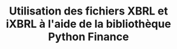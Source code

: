 ﻿---
title: Utilisation des fichiers XBRL et iXBRL à l'aide de la bibliothèque Python Finance
linktitle: Travailler avec les fichiers XBRL et iXBRL
type: docs
weight: 20
url: /fr/python-net/working-with-xbrl-and-ixbrl-files/
description: Python Finance La bibliothèque API peut créer, lire, convertir et valider les fichiers XBRL et iXBRL.
---
